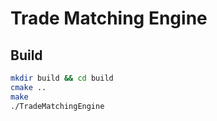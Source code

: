 # Trade Matching Engine

## Build

```bash
mkdir build && cd build
cmake ..
make
./TradeMatchingEngine
```
